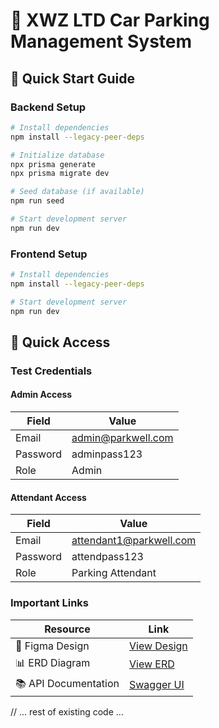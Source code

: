 # 🚗 XWZ LTD Car Parking Management System

## 🚀 Quick Start Guide

### Backend Setup
```bash
# Install dependencies
npm install --legacy-peer-deps

# Initialize database
npx prisma generate
npx prisma migrate dev

# Seed database (if available)
npm run seed

# Start development server
npm run dev
```

### Frontend Setup
```bash
# Install dependencies
npm install --legacy-peer-deps

# Start development server
npm run dev
```

## 🔑 Quick Access

### Test Credentials

#### Admin Access
| Field    | Value                |
|----------|---------------------|
| Email    | admin@parkwell.com  |
| Password | adminpass123        |
| Role     | Admin               |

#### Attendant Access
| Field    | Value                  |
|----------|-----------------------|
| Email    | attendant1@parkwell.com|
| Password | attendpass123         |
| Role     | Parking Attendant     |

### Important Links

| Resource | Link |
|----------|------|
| 🎨 Figma Design | [View Design](https://www.figma.com/design/iYkbfi9Gqc3cpoJTrGSiZ2/XYZ-LTD?node-id=0-1&p=f&t=fnG3ZgzoFNAvYgoS-0) |
| 📊 ERD Diagram | [View ERD](https://app.diagrams.net/#G1Km-IR48U_Uq4DIJU25HA9N2oEGb-r3dG#%7B%22pageId%22%3A%229VmOrt0x0RssbpCkh1Rw%22%7D) |
| 📚 API Documentation | [Swagger UI](http://localhost:5000/api-docs/) |

// ... rest of existing code ...